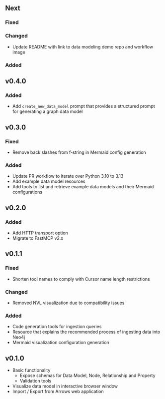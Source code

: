 ## Next

### Fixed

### Changed
* Update README with link to data modeling demo repo and workflow image

### Added

## v0.4.0

### Added
* Add `create_new_data_model` prompt that provides a structured prompt for generating a graph data model

## v0.3.0

### Fixed
* Remove back slashes from f-string in Mermaid config generation

### Added
* Update PR workflow to iterate over Python 3.10 to 3.13
* Add example data model resources 
* Add tools to list and retrieve example data models and their Mermaid configurations

## v0.2.0

### Added
* Add HTTP transport option
* Migrate to FastMCP v2.x

## v0.1.1

### Fixed
* Shorten tool names to comply with Cursor name length restrictions

### Changed
* Removed NVL visualization due to compatibility issues

### Added
* Code generation tools for ingestion queries
* Resource that explains the recommended process of ingesting data into Neo4j
* Mermaid visualization configuration generation

## v0.1.0

* Basic functionality 
  * Expose schemas for Data Model, Node, Relationship and Property
  * Validation tools
* Visualize data model in interactive browser window   
* Import / Export from Arrows web application